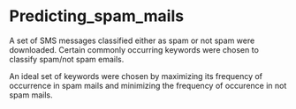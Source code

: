 # Predicting_spam_mails

A set of SMS messages classified either as spam or not spam were downloaded. Certain commonly occurring keywords were chosen to classify spam/not spam emails. 

An ideal set of keywords were chosen by maximizing its frequency of occurrence in spam mails and minimizing the frequency of occurence in not spam mails. 
